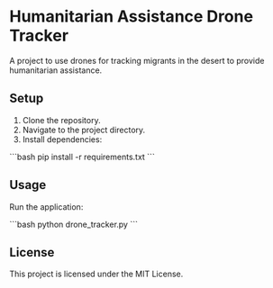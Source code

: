 
# Humanitarian Assistance Drone Tracker

A project to use drones for tracking migrants in the desert to provide humanitarian assistance.

## Setup

1. Clone the repository.
2. Navigate to the project directory.
3. Install dependencies:

\`\`\`bash
pip install -r requirements.txt
\`\`\`

## Usage

Run the application:

\`\`\`bash
python drone_tracker.py
\`\`\`

## License

This project is licensed under the MIT License.
